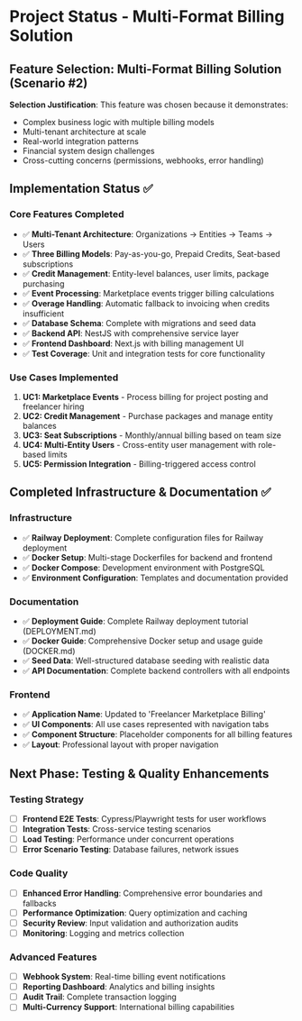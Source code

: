 # Project Status - Multi-Format Billing Solution

## Feature Selection: Multi-Format Billing Solution (Scenario #2)

**Selection Justification**: This feature was chosen because it demonstrates:

- Complex business logic with multiple billing models
- Multi-tenant architecture at scale
- Real-world integration patterns
- Financial system design challenges
- Cross-cutting concerns (permissions, webhooks, error handling)

## Implementation Status ✅

### Core Features Completed

- ✅ **Multi-Tenant Architecture**: Organizations → Entities → Teams → Users
- ✅ **Three Billing Models**: Pay-as-you-go, Prepaid Credits, Seat-based subscriptions
- ✅ **Credit Management**: Entity-level balances, user limits, package purchasing
- ✅ **Event Processing**: Marketplace events trigger billing calculations
- ✅ **Overage Handling**: Automatic fallback to invoicing when credits insufficient
- ✅ **Database Schema**: Complete with migrations and seed data
- ✅ **Backend API**: NestJS with comprehensive service layer
- ✅ **Frontend Dashboard**: Next.js with billing management UI
- ✅ **Test Coverage**: Unit and integration tests for core functionality

### Use Cases Implemented

1. **UC1: Marketplace Events** - Process billing for project posting and freelancer hiring
2. **UC2: Credit Management** - Purchase packages and manage entity balances
3. **UC3: Seat Subscriptions** - Monthly/annual billing based on team size
4. **UC4: Multi-Entity Users** - Cross-entity user management with role-based limits
5. **UC5: Permission Integration** - Billing-triggered access control

## Completed Infrastructure & Documentation ✅

### Infrastructure

- ✅ **Railway Deployment**: Complete configuration files for Railway deployment
- ✅ **Docker Setup**: Multi-stage Dockerfiles for backend and frontend
- ✅ **Docker Compose**: Development environment with PostgreSQL
- ✅ **Environment Configuration**: Templates and documentation provided

### Documentation

- ✅ **Deployment Guide**: Complete Railway deployment tutorial (DEPLOYMENT.md)
- ✅ **Docker Guide**: Comprehensive Docker setup and usage guide (DOCKER.md)
- ✅ **Seed Data**: Well-structured database seeding with realistic data
- ✅ **API Documentation**: Complete backend controllers with all endpoints

### Frontend

- ✅ **Application Name**: Updated to 'Freelancer Marketplace Billing'
- ✅ **UI Components**: All use cases represented with navigation tabs
- ✅ **Component Structure**: Placeholder components for all billing features
- ✅ **Layout**: Professional layout with proper navigation

## Next Phase: Testing & Quality Enhancements

### Testing Strategy

- [ ] **Frontend E2E Tests**: Cypress/Playwright tests for user workflows
- [ ] **Integration Tests**: Cross-service testing scenarios
- [ ] **Load Testing**: Performance under concurrent operations
- [ ] **Error Scenario Testing**: Database failures, network issues

### Code Quality

- [ ] **Enhanced Error Handling**: Comprehensive error boundaries and fallbacks
- [ ] **Performance Optimization**: Query optimization and caching
- [ ] **Security Review**: Input validation and authorization audits
- [ ] **Monitoring**: Logging and metrics collection

### Advanced Features

- [ ] **Webhook System**: Real-time billing event notifications
- [ ] **Reporting Dashboard**: Analytics and billing insights
- [ ] **Audit Trail**: Complete transaction logging
- [ ] **Multi-Currency Support**: International billing capabilities
